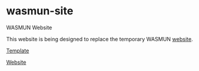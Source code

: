 # wasmun-site
WASMUN Website


This website is being designed to replace the temporary WASMUN [website](http://wasmun.org).


[Template](http://startbootstrap.com/template-overviews/grayscale/)


[Website](http://wasmun.org/test-site/)